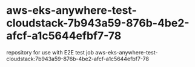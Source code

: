 # aws-eks-anywhere-test-cloudstack-7b943a59-876b-4be2-afcf-a1c5644efbf7-78
repository for use with E2E test job aws-eks-anywhere-test-cloudstack:7b943a59-876b-4be2-afcf-a1c5644efbf7-78
